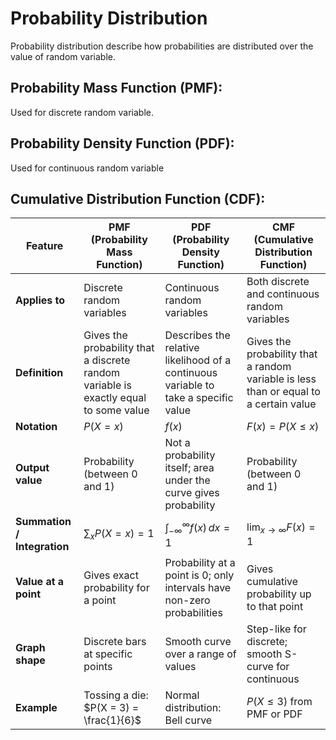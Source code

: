 # Probability Distribution

Probability distribution describe how probabilities are distributed over the value of random variable. 

## Probability Mass Function (PMF): 
Used for discrete random variable. 

## Probability Density Function (PDF): 
Used for continuous random variable

## Cumulative Distribution Function (CDF): 

| **Feature**                 | **PMF (Probability Mass Function)**                                                  | **PDF (Probability Density Function)**                                              | **CMF (Cumulative Distribution Function)**                                            |
| --------------------------- | ------------------------------------------------------------------------------------ | ----------------------------------------------------------------------------------- | ------------------------------------------------------------------------------------- |
| **Applies to**              | Discrete random variables                                                            | Continuous random variables                                                         | Both discrete and continuous random variables                                         |
| **Definition**              | Gives the probability that a discrete random variable is exactly equal to some value | Describes the relative likelihood of a continuous variable to take a specific value | Gives the probability that a random variable is less than or equal to a certain value |
| **Notation**                | $P(X = x)$                                                                           | $f(x)$                                                                              | $F(x) = P(X \leq x)$                                                                  |
| **Output value**            | Probability (between 0 and 1)                                                        | Not a probability itself; area under the curve gives probability                    | Probability (between 0 and 1)                                                         |
| **Summation / Integration** | $\sum_x P(X = x) = 1$                                                                | $\int_{-\infty}^{\infty} f(x) \, dx = 1$                                            | $\lim_{x \to \infty} F(x) = 1$                                                        |
| **Value at a point**        | Gives exact probability for a point                                                  | Probability at a point is 0; only intervals have non-zero probabilities             | Gives cumulative probability up to that point                                         |
| **Graph shape**             | Discrete bars at specific points                                                     | Smooth curve over a range of values                                                 | Step-like for discrete; smooth S-curve for continuous                                 |
| **Example**                 | Tossing a die: $P(X = 3) = \frac{1}{6}$                                              | Normal distribution: Bell curve                                                     | $P(X \leq 3)$ from PMF or PDF                                                         |


